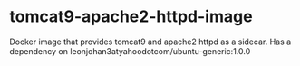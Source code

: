 # tomcat9-apache2-httpd-image
Docker image that provides tomcat9 and apache2 httpd as a sidecar. Has a dependency on leonjohan3atyahoodotcom/ubuntu-generic:1.0.0
